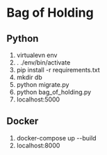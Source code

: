 # Bag of Holding

## Python
1. virtualevn env
2. . ./env/bin/activate
3. pip install -r requirements.txt
4. mkdir db
5. python migrate.py
6. python bag_of_holding.py
7. localhost:5000

## Docker
1. docker-compose up --build
2. localhost:8000
